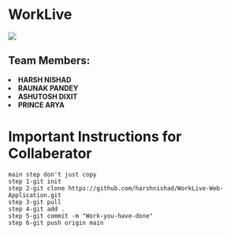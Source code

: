 <h1>WorkLive</h1>
<a href="https://github.com/Tanu-N-Prabhu/Python/graphs/contributors">
  <img src="https://contrib.rocks/image?repo=harshnishad/WorkLive-Web-Application"/>
</a>
<h2>Team Members:</h2>
<li><strong>HARSH NISHAD</strong></li>
<li><strong>RAUNAK PANDEY</strong></li>
<li><strong>ASHUTOSH DIXIT</strong></li>
<li><strong>PRINCE ARYA</strong></li>


<h1> Important Instructions for Collaberator </h1>

```
main step don't just copy
step 1-git init
step 2-git clone https://github.com/harshnishad/WorkLive-Web-Application.git
step 3-git pull
step 4-git add .
step 5-git commit -m "Work-you-have-done"
step 6-git push origin main

```

